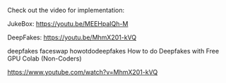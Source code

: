 Check out the video for implementation:


JukeBox:
https://youtu.be/MEEHpaIQh-M



DeepFakes:
https://youtu.be/MhmX201-kVQ


deepfakes faceswap howotdodeepfakes
How to do Deepfakes with Free GPU Colab (Non-Coders)

https://www.youtube.com/watch?v=MhmX201-kVQ
